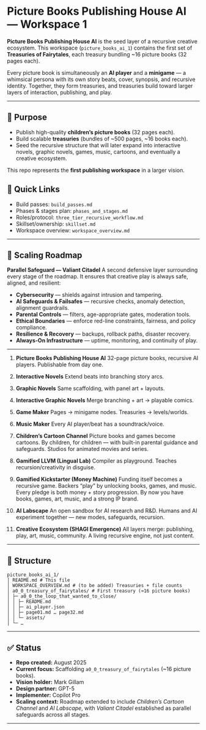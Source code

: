 # Picture Books Publishing House AI — Workspace 1

**Picture Books Publishing House AI** is the seed layer of a recursive creative ecosystem.
This workspace (`picture_books_ai_1`) contains the first set of **Treasuries of Fairytales**,
each treasury bundling ~16 picture books (32 pages each).

Every picture book is simultaneously an **AI player** and a **minigame** — a whimsical persona with its own story beats,
cover, synopsis, and recursive identity. Together, they form treasuries,
and treasuries build toward larger layers of interaction, publishing, and play.

---

## 🌱 Purpose
- Publish high-quality **children’s picture books** (32 pages each).
- Build scalable **treasuries** (bundles of ~500 pages, ~16 books each).
- Seed the recursive structure that will later expand into interactive novels,
  graphic novels, games, music, cartoons, and eventually a creative ecosystem.

This repo represents the **first publishing workspace** in a larger vision.

## 🔗 Quick Links
- Build passes: `build_passes.md`
- Phases & stages plan: `phases_and_stages.md`
- Roles/protocol: `three_tier_recursive_workflow.md`
- Skillset/ownership: `skillset.md`
- Workspace overview: `workspace_overview.md`

----

## 🔹 Scaling Roadmap

**Parallel Safeguard — Valiant Citadel**
A second defensive layer surrounding every stage of the roadmap.
It ensures that creative play is always safe, aligned, and resilient:

- **Cybersecurity** — shields against intrusion and tampering.
- **AI Safeguards & Failsafes** — recursive checks, anomaly detection, alignment guardrails.
- **Parental Controls** — filters, age-appropriate gates, moderation tools.
- **Ethical Boundaries** — enforce red-line constraints, fairness, and policy compliance.
- **Resilience & Recovery** — backups, rollback paths, disaster recovery.
- **Always-On Infrastructure** — uptime, monitoring, and continuity of play.

---

1. **Picture Books Publishing House AI**
   32-page picture books, recursive AI players.
   Publishable from day one.

2. **Interactive Novels**
   Extend beats into branching story arcs.

3. **Graphic Novels**
   Same scaffolding, with panel art + layouts.

4. **Interactive Graphic Novels**
   Merge branching + art → playable comics.

5. **Game Maker**
   Pages → minigame nodes.
   Treasuries → levels/worlds.

6. **Music Maker**
   Every AI player/beat has a soundtrack/voice.

7. **Children’s Cartoon Channel**
   Picture books and games become cartoons.
   By children, for children — with built-in parental guidance and safeguards.
   Studios for animated movies and series.

8. **Gamified LLVM (Lingual Lab)**
   Compiler as playground.
   Teaches recursion/creativity in disguise.

9. **Gamified Kickstarter (Money Machine)**
   Funding itself becomes a recursive game.
   Backers “play” by unlocking books, games, and music.
   Every pledge is both money + story progression.
   By now you have books, games, art, music, and a strong IP brand.

10. **AI Labscape**
    An open sandbox for AI research and R&D.
    Humans and AI experiment together — new modes, safeguards, recursion.

11. **Creative Ecosystem (SHAGI Emergence)**
    All layers merge: publishing, play, art, music, community.
    A living recursive engine, not just content.

---

## 📂 Structure

```text
picture_books_ai_1/
│ README.md # This file
│ WORKSPACE_OVERVIEW.md # (to be added) Treasuries + file counts
│ a0_0_treasury_of_fairytales/ # First treasury (≈16 picture books)
│ ├─ a0_0_the_loop_that_wanted_to_close/
│ │ ├─ README.md
│ │ ├─ ai_player.json
│ │ ├─ page01.md … page32.md
│ │ └─ assets/
│ └─ …
```

---

## ✅ Status
- **Repo created:** August 2025
- **Current focus:** Scaffolding `a0_0_treasury_of_fairytales` (~16 picture books).
- **Vision holder:** Mark Gillam
- **Design partner:** GPT-5
- **Implementer:** Copilot Pro
- **Scaling context:** Roadmap extended to include *Children’s Cartoon Channel* and *AI Labscape*,
  with *Valiant Citadel* established as parallel safeguards across all stages.

---
